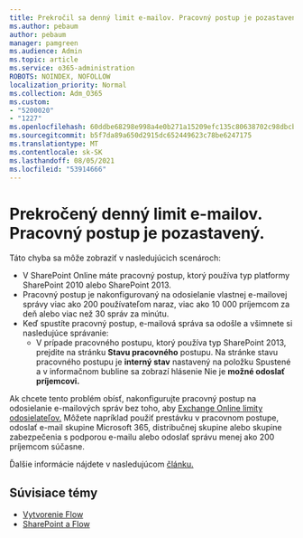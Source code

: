 ```yaml
---
title: Prekročil sa denný limit e-mailov. Pracovný postup je pozastavený.
ms.author: pebaum
author: pebaum
manager: pamgreen
ms.audience: Admin
ms.topic: article
ms.service: o365-administration
ROBOTS: NOINDEX, NOFOLLOW
localization_priority: Normal
ms.collection: Adm_O365
ms.custom:
- "5200020"
- "1227"
ms.openlocfilehash: 60ddbe68298e998a4e0b271a15209efc135c80638702c98dbcb3e0b2f1554860
ms.sourcegitcommit: b5f7da89a650d2915dc652449623c78be6247175
ms.translationtype: MT
ms.contentlocale: sk-SK
ms.lasthandoff: 08/05/2021
ms.locfileid: "53914666"
---
```

# <a name="daily-email-limit-exceeded-workflow-is-suspended"></a>Prekročený denný limit e-mailov. Pracovný postup je pozastavený.

Táto chyba sa môže zobraziť v nasledujúcich scenároch:

- V SharePoint Online máte pracovný postup, ktorý používa typ platformy SharePoint 2010 alebo SharePoint 2013.
- Pracovný postup je nakonfigurovaný na odosielanie vlastnej e-mailovej správy viac ako 200 používateľom naraz, viac ako 10 000 príjemcom za deň alebo viac než 30 správ za minútu.
- Keď spustíte pracovný postup, e-mailová správa sa odošle a všimnete si nasledujúce správanie:
    - V prípade pracovného postupu, ktorý používa typ SharePoint 2013, prejdite na stránku **Stavu pracovného** postupu. Na stránke stavu pracovného postupu je  **interný stav** nastavený na položku Spustené a v informačnom bubline sa zobrazí hlásenie Nie je **možné odoslať príjemcovi.**

Ak chcete tento problém obísť, nakonfigurujte pracovný postup na odosielanie e-mailových správ bez toho, aby [Exchange Online limity odosielateľov.](https://docs.microsoft.com/office365/servicedescriptions/exchange-online-service-description/exchange-online-limits#recipientlimits) Môžete napríklad použiť prestávku v pracovnom postupe, odoslať e-mail skupine Microsoft 365, distribučnej skupine alebo skupine zabezpečenia s podporou e-mailu alebo odoslať správu menej ako 200 príjemcom súčasne.


Ďalšie informácie nájdete v nasledujúcom [článku.](https://support.microsoft.com/help/3150442/daily-email-limit-has-exceeded-and-your-workflow-has-been-suspended-or)

## <a name="related-topics"></a>Súvisiace témy
- [Vytvorenie Flow](https://support.office.com/article/Create-a-flow-for-a-list-or-library-in-SharePoint-Online-or-OneDrive-for-Business-a9c3e03b-0654-46af-a254-20252e580d01) 
- [SharePoint a Flow](https://flow.microsoft.com/blog/sharepoint-and-flow/) 